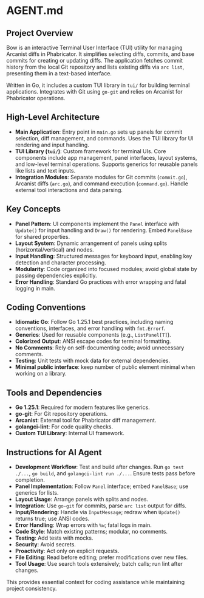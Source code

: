 # AGENT.md

## Project Overview

Bow is an interactive Terminal User Interface (TUI) utility for managing Arcanist diffs in Phabricator. It simplifies selecting diffs, commits, and base commits for creating or updating diffs. The application fetches commit history from the local Git repository and lists existing diffs via `arc list`, presenting them in a text-based interface.

Written in Go, it includes a custom TUI library in `tui/` for building terminal applications. Integrates with Git using `go-git` and relies on Arcanist for Phabricator operations.

## High-Level Architecture

- **Main Application**: Entry point in `main.go` sets up panels for commit selection, diff management, and commands. Uses the TUI library for UI rendering and input handling.
- **TUI Library (`tui/`)**: Custom framework for terminal UIs. Core components include app management, panel interfaces, layout systems, and low-level terminal operations. Supports generics for reusable panels like lists and text inputs.
- **Integration Modules**: Separate modules for Git commits (`commit.go`), Arcanist diffs (`arc.go`), and command execution (`command.go`). Handle external tool interactions and data parsing.

## Key Concepts

- **Panel Pattern**: UI components implement the `Panel` interface with `Update()` for input handling and `Draw()` for rendering. Embed `PanelBase` for shared properties.
- **Layout System**: Dynamic arrangement of panels using splits (horizontal/vertical) and nodes.
- **Input Handling**: Structured messages for keyboard input, enabling key detection and character processing.
- **Modularity**: Code organized into focused modules; avoid global state by passing dependencies explicitly.
- **Error Handling**: Standard Go practices with error wrapping and fatal logging in main.

## Coding Conventions

- **Idiomatic Go**: Follow Go 1.25.1 best practices, including naming conventions, interfaces, and error handling with `fmt.Errorf`.
- **Generics**: Used for reusable components (e.g., `ListPanel[T]`).
- **Colorized Output**: ANSI escape codes for terminal formatting.
- **No Comments**: Rely on self-documenting code; avoid unnecessary comments.
- **Testing**: Unit tests with mock data for external dependencies.
- **Minimal public interface**: keep number of public element minimal when working on a library.

## Tools and Dependencies

- **Go 1.25.1**: Required for modern features like generics.
- **go-git**: For Git repository operations.
- **Arcanist**: External tool for Phabricator diff management.
- **golangci-lint**: For code quality checks.
- **Custom TUI Library**: Internal UI framework.

## Instructions for AI Agent

- **Development Workflow**: Test and build after changes. Run `go test ./...`, `go build`, and `golangci-lint run ./...`. Ensure tests pass before completion.
- **Panel Implementation**: Follow `Panel` interface; embed `PanelBase`; use generics for lists.
- **Layout Usage**: Arrange panels with splits and nodes.
- **Integration**: Use `go-git` for commits, parse `arc list` output for diffs.
- **Input/Rendering**: Handle via `InputMessage`; redraw when `Update()` returns true; use ANSI codes.
- **Error Handling**: Wrap errors with `%w`; fatal logs in main.
- **Code Style**: Match existing patterns; modular, no comments.
- **Testing**: Add tests with mocks.
- **Security**: Avoid secrets.
- **Proactivity**: Act only on explicit requests.
- **File Editing**: Read before editing; prefer modifications over new files.
- **Tool Usage**: Use search tools extensively; batch calls; run lint after changes.

This provides essential context for coding assistance while maintaining project consistency.
